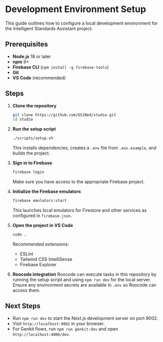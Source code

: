 # Development Environment Setup

This guide outlines how to configure a local development environment for the Intelligent Standards Assistant project.

## Prerequisites
- **Node.js** 18 or later
- **npm** 9+
- **Firebase CLI** (`npm install -g firebase-tools`)
- **Git**
- **VS Code** (recommended)

## Steps

1. **Clone the repository**
   ```bash
   git clone https://github.com/GS1Ned/studio.git
   cd studio
   ```

2. **Run the setup script**
   ```bash
   ./scripts/setup.sh
   ```
   This installs dependencies, creates a `.env` file from `.env.example`, and builds the project.

3. **Sign in to Firebase**
   ```bash
   firebase login
   ```
   Make sure you have access to the appropriate Firebase project.

4. **Initialize the Firebase emulators**
   ```bash
   firebase emulators:start
   ```
   This launches local emulators for Firestore and other services as configured in `firebase.json`.

5. **Open the project in VS Code**
   ```bash
   code .
   ```
   Recommended extensions:
   - ESLint
   - Tailwind CSS IntelliSense
   - Firebase Explorer

6. **Roocode integration**
   Roocode can execute tasks in this repository by running the setup script and using `npm run dev` for the local server. Ensure any environment secrets are available in `.env` so Roocode can access them.

## Next Steps
- Run `npm run dev` to start the Next.js development server on port 9002.
- Visit `http://localhost:9002` in your browser.
- For Genkit flows, run `npm run genkit:dev` and open `http://localhost:4000/dev`.

